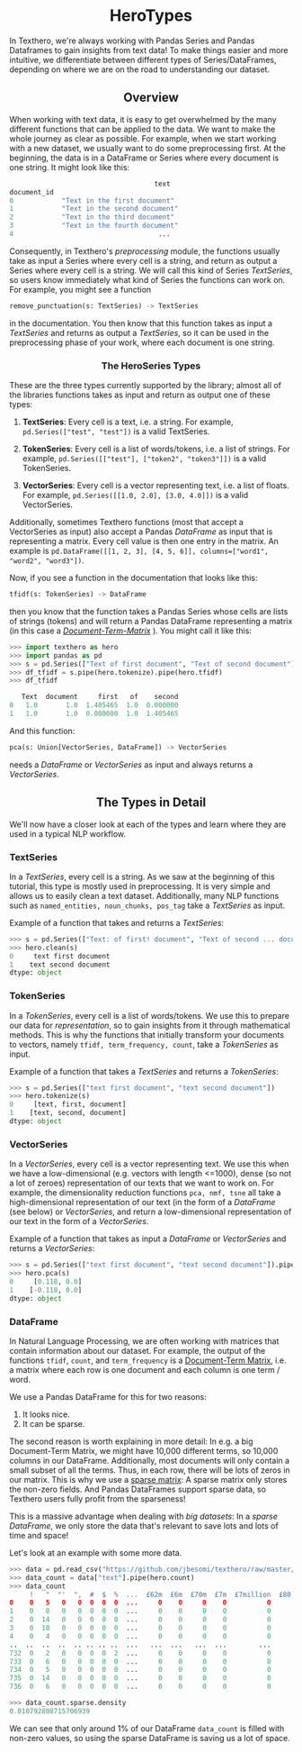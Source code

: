 <h1 align="center">HeroTypes</h1>

In Texthero, we're always working with Pandas Series and Pandas Dataframes to gain insights from text data! To make things easier and more intuitive, we differentiate between different types of Series/DataFrames, depending on where we are on the road to understanding our dataset.

<h2 align="center">Overview</h2>

When working with text data, it is easy to get overwhelmed by the many different functions that can be applied to the data. We want to make the whole journey as clear as possible. For example, when we start working with a new dataset, we usually want to do some preprocessing first. At the beginning, the data is in a DataFrame or Series where every document is one string. It might look like this:
```python
                                    text
document_id                             
0            "Text in the first document"
1            "Text in the second document"
2            "Text in the third document"
3            "Text in the fourth document"
4                                    ...

```

 Consequently, in Texthero's _preprocessing_ module, the functions usually take as input a Series where every cell is a string, and return as output a Series where every cell is a string. We will call this kind of Series _TextSeries_, so users know immediately what kind of Series the functions can work on. For example, you might see a function
 ```python
remove_punctuation(s: TextSeries) -> TextSeries
 ```
in the documentation. You then know that this function takes as input a _TextSeries_ and returns as output a _TextSeries_, so it can be used in the preprocessing phase of your work, where each document is one string.

<h3 align="center">The HeroSeries Types</h3>

These are the three types currently supported by the library; almost all of the libraries functions takes as input and return as output one of these types:

1. **TextSeries**: Every cell is a text, i.e. a string. For example,
`pd.Series(["test", "test"])` is a valid TextSeries.

2. **TokenSeries**: Every cell is a list of words/tokens, i.e. a list
of strings. For example, `pd.Series([["test"], ["token2", "token3"]])` is a valid TokenSeries.

3. **VectorSeries**: Every cell is a vector representing text, i.e.
a list of floats. For example, `pd.Series([[1.0, 2.0], [3.0, 4.0]])` is a valid VectorSeries.

Additionally, sometimes Texthero functions (most that accept a
VectorSeries as input) also accept a Pandas _DataFrame_
as input that is representing a matrix. Every cell value
is then one entry in the matrix. An example is
`pd.DataFrame([[1, 2, 3], [4, 5, 6]], columns=["word1", "word2", "word3"])`.

Now, if you see a function in the documentation that looks like this:
```python
tfidf(s: TokenSeries) -> DataFrame
```

then you know that the function takes a Pandas Series
whose cells are lists of strings (tokens) and will
return a Pandas DataFrame representing a matrix (in this case a [_Document-Term-Matrix_](https://en.wikipedia.org/wiki/Document-term_matrix) ).
You might call it like this:
```python
>>> import texthero as hero
>>> import pandas as pd
>>> s = pd.Series(["Text of first document", "Text of second document"])
>>> df_tfidf = s.pipe(hero.tokenize).pipe(hero.tfidf)
>>> df_tfidf

   Text  document     first   of    second
0   1.0       1.0  1.405465  1.0  0.000000
1   1.0       1.0  0.000000  1.0  1.405465
```


And this function:
```python
pca(s: Union[VectorSeries, DataFrame]) -> VectorSeries
```
needs a _DataFrame_ or _VectorSeries_ as input and always returns a _VectorSeries_.

<h2 align="center">The Types in Detail</h2>

We'll now have a closer look at each of the types and learn where they are used in a typical NLP workflow.

<h3 align="left">TextSeries</h3>

In a _TextSeries_, every cell is a string. As we saw at the beginning of this tutorial, this type is mostly used in preprocessing. It is very simple and allows us to easily clean a text dataset. Additionally, many NLP functions such as `named_entities, noun_chunks, pos_tag` take a _TextSeries_ as input.

Example of a function that takes and returns a _TextSeries_:
```python
>>> s = pd.Series(["Text: of first! document", "Text of second ... document"])
>>> hero.clean(s)
0     text first document
1    text second document
dtype: object
```

<h3 align="left">TokenSeries</h3>

In a _TokenSeries_, every cell is a list of words/tokens. We use this to prepare our data for _representation_, so to gain insights from it through mathematical methods. This is why the functions that initially transform your documents to vectors, namely `tfidf, term_frequency, count`, take a _TokenSeries_ as input.

Example of a function that takes a _TextSeries_ and returns a _TokenSeries_:
```python
>>> s = pd.Series(["text first document", "text second document"])
>>> hero.tokenize(s)
0     [text, first, document]
1    [text, second, document]
dtype: object
```

<h3 align="left">VectorSeries</h3>

In a _VectorSeries_, every cell is a vector representing text. We use this when we have a low-dimensional (e.g. vectors with length <=1000), dense (so not a lot of zeroes) representation of our texts that we want to work on. For example, the dimensionality reduction functions `pca, nmf, tsne` all take a high-dimensional representation of our text (in the form of a _DataFrame_ (see below) or _VectorSeries_, and return a low-dimensional representation of our text in the form of a _VectorSeries_.

Example of a function that takes as input a _DataFrame_ or _VectorSeries_ and returns a _VectorSeries_:
```python
>>> s = pd.Series(["text first document", "text second document"]).pipe(hero.tokenize).pipe(hero.term_frequency)
>>> hero.pca(s)
0     [0.118, 0.0]
1    [-0.118, 0.0]
dtype: object
```

<h3 align="left">DataFrame</h3>

In Natural Language Processing, we are often working with matrices that contain information about our dataset. For example, the output of the functions `tfidf`, `count`, and `term_frequency` is a [Document-Term Matrix](https://en.wikipedia.org/wiki/Document-term_matrix), i.e. a matrix where each row is one document and each column is one term / word.

We use a Pandas DataFrame for this for two reasons:
1. It looks nice.
2. It can be sparse.

The second reason is worth explaining in more detail: In e.g. a big Document-Term Matrix, we might have 10,000 different terms, so 10,000 columns in our DataFrame. Additionally, most documents will only contain a small subset of all the terms. Thus, in each row, there will be lots of zeros in our matrix. This is why we use a [sparse matrix](https://en.wikipedia.org/wiki/Sparse_matrix): A sparse matrix only stores the non-zero fields. And Pandas DataFrames support sparse data, so Texthero users fully profit from the sparseness!

This is a massive advantage when dealing with *big datasets*: In a _sparse DataFrame_, we only store the data that's relevant to save lots and lots of time and space!

Let's look at an example with some more data.
```python
>>> data = pd.read_csv("https://github.com/jbesomi/texthero/raw/master/dataset/bbcsport.csv")
>>> data_count = data["text"].pipe(hero.count)
>>> data_count
     !   "  "'  ",  #  $  %  ...  £62m  £6m  £70m  £7m  £7million  £80,000  £8m
0    0   5   0   0  0  0  0  ...     0    0     0    0          0        0    0
1    0   0   0   0  0  0  0  ...     0    0     0    0          0        0    0
2    0  14   0   0  0  0  0  ...     0    0     0    0          0        0    0
3    0  10   0   0  0  0  0  ...     0    0     0    0          0        0    0
4    0   4   0   0  0  0  0  ...     0    0     0    0          0        0    0
..  ..  ..  ..  .. .. .. ..  ...   ...  ...   ...  ...        ...      ...  ...
732  0   2   0   0  0  0  2  ...     0    0     0    0          0        0    0
733  0   6   0   0  0  0  0  ...     0    0     0    0          0        0    0
734  0   5   0   0  0  0  0  ...     0    0     0    0          0        0    0
735  0  14   0   0  0  0  0  ...     0    0     0    0          0        0    0
736  0   6   0   0  0  0  0  ...     0    0     0    0          0        0    0

>>> data_count.sparse.density
0.010792808715706939
```
We can see that only around 1% of our DataFrame `data_count` is filled with non-zero values, so using the sparse DataFrame is saving us a lot of space.
